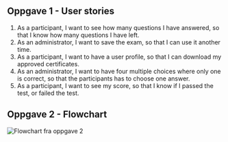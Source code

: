 ## Oppgave 1 - User stories

<ol>
<li>As a participant, I want to see how many questions I have answered, so that I know how many questions I have left.</li>

<li>As an administrator, I want to save the exam, so that I can use it another time.</li>

<li>As a participant, I want to have a user profile, so that I can download my approved certificates.</li>

<li>As an administrator, I want to have four multiple choices where only one is correct, so that the participants has to choose one answer.</li>

<li>As a participant, I want to see my score, so that I know if I passed the test, or failed the test.</li>
</ol>

## Oppgave 2 - Flowchart

![Flowchart fra oppgave 2](https://gyazo.com/f875d811ab696e580ee6af7b3655683d.png)

